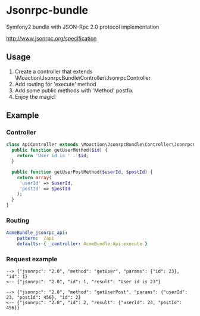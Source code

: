 Jsonrpc-bundle
==============

Symfony2 bundle with JSON-Rpc 2.0 protocol implementation

http://www.jsonrpc.org/specification

Usage
-----

1. Create a controller that extends \Moaction\JsonrpcBundle\Controller\JsonrpcController
2. Add routing for 'execute' method
3. Add some public methods with 'Method' postfix
4. Enjoy the magic!

Example
-------

### Controller
```php
class ApiController extends \Moaction\JsonrpcBundle\Controller\JsonrpcController {
  public function getUserMethod($id) {
    return 'User id is ' . $id;
  }

  public function getUserPostMethod($userId, $postId) {
    return array(
     'userId' => $userId,
     'postId' => $postId
    );
  }
}
```

### Routing
```yml
AcmeBundle_jsonrpc_api:
    pattern:  /api
    defaults: { _controller: AcmeBundle:Api:execute }
```

### Request example

```
--> {"jsonrpc": "2.0", "method": "getUser", "params": {"id": 23}, "id": 1}
<-- {"jsonrpc": "2.0", "id": 1, "result": "User id is 23"}
```

```
--> {"jsonrpc": "2.0", "method": "getUserPost", "params": {"userId": 23, "postId": 456}, "id": 2}
<-- {"jsonrpc": "2.0", "id": 2, "result": {"userId": 23, "postId": 456}}
```